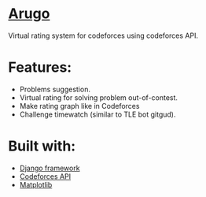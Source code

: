 # [Arugo](https://arugo.herokuapp.com/)
Virtual rating system for codeforces using codeforces API.

# Features:
- Problems suggestion.
- Virtual rating for solving problem out-of-contest.
- Make rating graph like in Codeforces
- Challenge timewatch (similar to TLE bot gitgud).

# Built with:
- [Django framework](https://www.djangoproject.com/)
- [Codeforces API](https://codeforces.com/apiHelp)
- [Matplotlib](https://matplotlib.org/)
